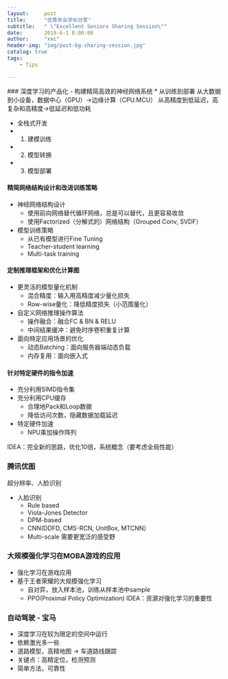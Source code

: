 ```yaml
---
layout:     post
title:      "优秀毕业学长分享"
subtitle:   " \"Excellent Seniors Sharing Session\""
date:       2019-6-1 8:00:00
author:     "xxc"
header-img: "img/post-bg-sharing-session.jpg"
catalog: true
tags:
    - Tips

---
```

<head>
    <script src="https://cdn.mathjax.org/mathjax/latest/MathJax.js?config=TeX-AMS-MML_HTMLorMML" type="text/javascript"></script>
    <script type="text/x-mathjax-config">
        MathJax.Hub.Config({
            tex2jax: {
            skipTags: ['script', 'noscript', 'style', 'textarea', 'pre'],
            inlineMath: [['$','$']]
            }
        });
    </script>
</head>
### 深度学习的产品化 - 构建精简高效的神经网络系统
* 从训练到部署
从大数据到小设备，数据中心（GPU）->边缘计算（CPU.MCU）
从高精度到低延迟，高复杂和高精度->低延迟和低功耗

* 全栈式开发
* 1. 建模训练
* 2. 模型转换
* 3. 模型部署

#### 精简网络结构设计和改进训练策略
* 神经网络结构设计
    * 使用前向网络替代循环网络，总是可以替代，且更容易收敛
    * 使用Factorized（分解式的）网络结构（Grouped Conv, SVDF）
* 模型训练策略
    * 从已有模型进行Fine Tuning
    * Teacher-student learning
    * Multi-task training

#### 定制推理框架和优化计算图
* 更灵活的模型量化机制
    * 混合精度：输入用高精度减少量化损失
    * Row-wise量化：降低精度损失（小范围量化）
* 自定义网络推理操作算法
    * 操作融合：融合FC & BN & RELU
    * 中间结果缓冲：避免时序卷积重复计算
* 面向特定应用场景的优化
    * 动态Batching：面向服务器端动态负载
    * 内存复用：面向嵌入式

#### 针对特定硬件的指令加速
* 充分利用SIMD指令集
* 充分利用CPU缓存
    * 合理地Pack和Loop数据
    * 降低访问次数，隐藏数据加载延迟
* 特定硬件加速
    * NPU乘加操作阵列

IDEA：完全新的思路，优化10倍，系统概念（要考虑全局性能）

### 腾讯优图
超分辨率、人脸识别
* 人脸识别
    * Rule based
    * Viola-Jones Detector
    * DPM-based
    * CNN(DDFD, CMS-RCN, UnitBox, MTCNN）
    * Multi-scale 需要更宽泛的感受野
    
### 大规模强化学习在MOBA游戏的应用
* 强化学习在游戏应用
* 基于王者荣耀的大规模强化学习
    * 自对弈，放入样本池，训练从样本池中sample
    * PPO(Proximal Policy Optimization)
IDEA：资源对强化学习的重要性

### 自动驾驶 - 宝马
* 深度学习在较为限定的空间中运行
* 依赖激光多一些
* 道路模型，高精地图 -> 车道路线跟踪
* 关键点：高精定位，检测预测
* 简单方法，可靠性